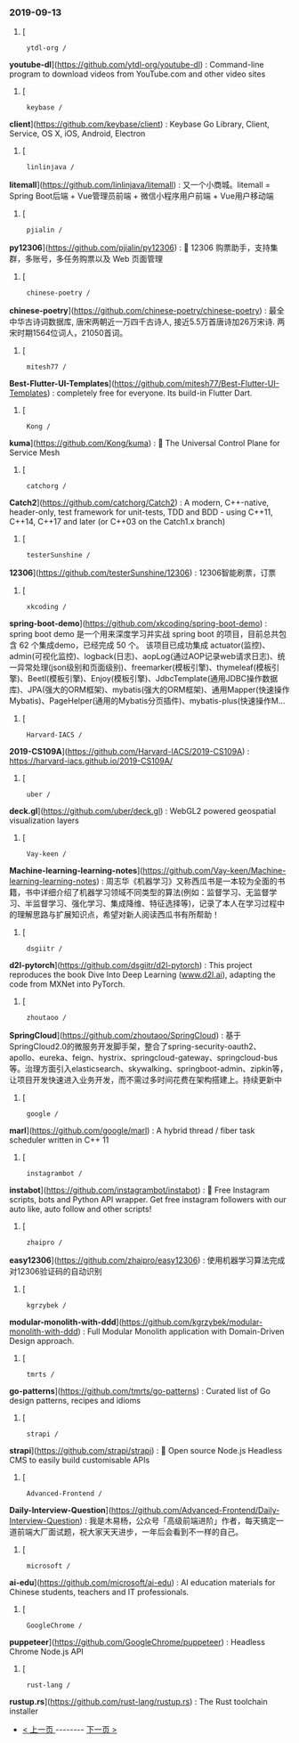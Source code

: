 ### 2019-09-13 
1. [
  

        ytdl-org /
**youtube-dl**](https://github.com/ytdl-org/youtube-dl) : Command-line program to download videos from YouTube.com and other video sites
1. [
  

        keybase /
**client**](https://github.com/keybase/client) : Keybase Go Library, Client, Service, OS X, iOS, Android, Electron
1. [
  

        linlinjava /
**litemall**](https://github.com/linlinjava/litemall) : 又一个小商城。litemall = Spring Boot后端 + Vue管理员前端 + 微信小程序用户前端 + Vue用户移动端
1. [
  

        pjialin /
**py12306**](https://github.com/pjialin/py12306) : 🚂 12306 购票助手，支持集群，多账号，多任务购票以及 Web 页面管理
1. [
  

        chinese-poetry /
**chinese-poetry**](https://github.com/chinese-poetry/chinese-poetry) : 最全中华古诗词数据库, 唐宋两朝近一万四千古诗人, 接近5.5万首唐诗加26万宋诗. 两宋时期1564位词人，21050首词。
1. [
  

        mitesh77 /
**Best-Flutter-UI-Templates**](https://github.com/mitesh77/Best-Flutter-UI-Templates) : completely free for everyone. Its build-in Flutter Dart.
1. [
  

        Kong /
**kuma**](https://github.com/Kong/kuma) : 🐻 The Universal Control Plane for Service Mesh
1. [
  

        catchorg /
**Catch2**](https://github.com/catchorg/Catch2) : A modern, C++-native, header-only, test framework for unit-tests, TDD and BDD - using C++11, C++14, C++17 and later (or C++03 on the Catch1.x branch)
1. [
  

        testerSunshine /
**12306**](https://github.com/testerSunshine/12306) : 12306智能刷票，订票
1. [
  

        xkcoding /
**spring-boot-demo**](https://github.com/xkcoding/spring-boot-demo) : spring boot demo 是一个用来深度学习并实战 spring boot 的项目，目前总共包含 62 个集成demo，已经完成 50 个。 该项目已成功集成 actuator(监控)、admin(可视化监控)、logback(日志)、aopLog(通过AOP记录web请求日志)、统一异常处理(json级别和页面级别)、freemarker(模板引擎)、thymeleaf(模板引擎)、Beetl(模板引擎)、Enjoy(模板引擎)、JdbcTemplate(通用JDBC操作数据库)、JPA(强大的ORM框架)、mybatis(强大的ORM框架)、通用Mapper(快速操作Mybatis)、PageHelper(通用的Mybatis分页插件)、mybatis-plus(快速操作M…
1. [
  

        Harvard-IACS /
**2019-CS109A**](https://github.com/Harvard-IACS/2019-CS109A) : https://harvard-iacs.github.io/2019-CS109A/
1. [
  

        uber /
**deck.gl**](https://github.com/uber/deck.gl) : WebGL2 powered geospatial visualization layers
1. [
  

        Vay-keen /
**Machine-learning-learning-notes**](https://github.com/Vay-keen/Machine-learning-learning-notes) : 周志华《机器学习》又称西瓜书是一本较为全面的书籍，书中详细介绍了机器学习领域不同类型的算法(例如：监督学习、无监督学习、半监督学习、强化学习、集成降维、特征选择等)，记录了本人在学习过程中的理解思路与扩展知识点，希望对新人阅读西瓜书有所帮助！
1. [
  

        dsgiitr /
**d2l-pytorch**](https://github.com/dsgiitr/d2l-pytorch) : This project reproduces the book Dive Into Deep Learning (www.d2l.ai), adapting the code from MXNet into PyTorch.
1. [
  

        zhoutaoo /
**SpringCloud**](https://github.com/zhoutaoo/SpringCloud) : 基于SpringCloud2.0的微服务开发脚手架，整合了spring-security-oauth2、apollo、eureka、feign、hystrix、springcloud-gateway、springcloud-bus等。治理方面引入elasticsearch、skywalking、springboot-admin、zipkin等，让项目开发快速进入业务开发，而不需过多时间花费在架构搭建上。持续更新中
1. [
  

        google /
**marl**](https://github.com/google/marl) : A hybrid thread / fiber task scheduler written in C++ 11
1. [
  

        instagrambot /
**instabot**](https://github.com/instagrambot/instabot) : 🐙 Free Instagram scripts, bots and Python API wrapper. Get free instagram followers with our auto like, auto follow and other scripts!
1. [
  

        zhaipro /
**easy12306**](https://github.com/zhaipro/easy12306) : 使用机器学习算法完成对12306验证码的自动识别
1. [
  

        kgrzybek /
**modular-monolith-with-ddd**](https://github.com/kgrzybek/modular-monolith-with-ddd) : Full Modular Monolith application with Domain-Driven Design approach.
1. [
  

        tmrts /
**go-patterns**](https://github.com/tmrts/go-patterns) : Curated list of Go design patterns, recipes and idioms
1. [
  

        strapi /
**strapi**](https://github.com/strapi/strapi) : 🚀 Open source Node.js Headless CMS to easily build customisable APIs
1. [
  

        Advanced-Frontend /
**Daily-Interview-Question**](https://github.com/Advanced-Frontend/Daily-Interview-Question) : 我是木易杨，公众号「高级前端进阶」作者，每天搞定一道前端大厂面试题，祝大家天天进步，一年后会看到不一样的自己。
1. [
  

        microsoft /
**ai-edu**](https://github.com/microsoft/ai-edu) : AI education materials for Chinese students, teachers and IT professionals.
1. [
  

        GoogleChrome /
**puppeteer**](https://github.com/GoogleChrome/puppeteer) : Headless Chrome Node.js API
1. [
  

        rust-lang /
**rustup.rs**](https://github.com/rust-lang/rustup.rs) : The Rust toolchain installer 

- [ < 上一页 ](https://github.com/able8/github-trending-daily-record/blob/master/2019-09-12.md) -------- [ 下一页 > ](https://github.com/able8/github-trending-daily-record/blob/master/2019-09-14.md)